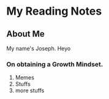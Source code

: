 # My Reading Notes

## About Me
My name's Joseph. Heyo

### On obtaining a Growth Mindset.

1. Memes
2.  Stuffs
3.  more stuffs
